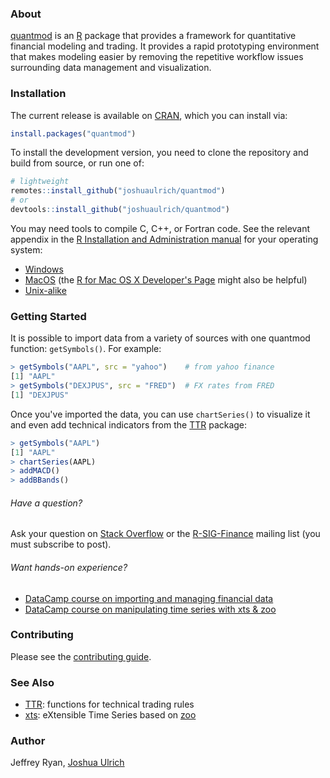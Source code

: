 ### About

[quantmod](http://www.quantmod.com) is an [R](https://www.r-project.org)
package that provides a framework for quantitative financial modeling and
trading. It provides a rapid prototyping environment that makes modeling easier
by removing the repetitive workflow issues surrounding data management and
visualization.

### Installation

The current release is available on [CRAN](https://CRAN.R-project.org/package=quantmod),
which you can install via:

```r
install.packages("quantmod")
```

To install the development version, you need to clone the repository and build
from source, or run one of:

```r
# lightweight
remotes::install_github("joshuaulrich/quantmod")
# or
devtools::install_github("joshuaulrich/quantmod")
```

You may need tools to compile C, C++, or Fortran code. See the relevant
appendix in the [R Installation and Administration manual](https://cran.r-project.org/doc/manuals/r-release/R-admin.html)
for your operating system:

- [Windows](https://cran.r-project.org/doc/manuals/r-release/R-admin.html#The-Windows-toolset)
- [MacOS](https://cran.r-project.org/doc/manuals/r-release/R-admin.html#macOS) (the [R for Mac OS X Developer's Page](https://r.research.att.com/) might also be helpful)
- [Unix-alike](https://cran.r-project.org/doc/manuals/r-release/R-admin.html#Essential-and-useful-other-programs-under-a-Unix_002dalike)

### Getting Started

It is possible to import data from a variety of sources with one quantmod
function: `getSymbols()`. For example:

```r
> getSymbols("AAPL", src = "yahoo")    # from yahoo finance
[1] "AAPL"
> getSymbols("DEXJPUS", src = "FRED")  # FX rates from FRED
[1] "DEXJPUS"
```

Once you've imported the data, you can use `chartSeries()` to visualize it and
even add technical indicators from the [TTR](https://CRAN.R-project.org/package=TTR)
package:

```r
> getSymbols("AAPL")
[1] "AAPL"
> chartSeries(AAPL)
> addMACD()
> addBBands()
```

###### Have a question?

Ask your question on [Stack Overflow](http://stackoverflow.com/questions/tagged/r)
or the [R-SIG-Finance](https://stat.ethz.ch/mailman/listinfo/r-sig-finance)
mailing list (you must subscribe to post).

###### Want hands-on experience?

- [DataCamp course on importing and managing financial data](https://www.datacamp.com/courses/importing-and-managing-financial-data-in-r)
- [DataCamp course on manipulating time series with xts & zoo](https://www.datacamp.com/courses/manipulating-time-series-data-in-r-with-xts-zoo)

### Contributing

Please see the [contributing guide](.github/CONTRIBUTING.md).

### See Also

- [TTR](https://CRAN.R-project.org/package=TTR): functions for technical trading
rules
- [xts](https://CRAN.R-project.org/package=xts): eXtensible Time Series based
on [zoo](https://CRAN.R-project.org/package=zoo)

### Author

Jeffrey Ryan, [Joshua Ulrich](https://about.me/joshuaulrich)

